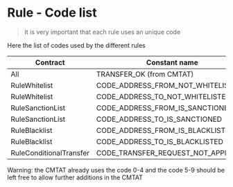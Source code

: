 # Rule - Code list

> It is very important that each rule uses an unique code

Here the list of codes used by the different rules

| Contract                | Constant name                      | Value |
| ----------------------- | ---------------------------------- | ----- |
| All                     | TRANSFER_OK (from CMTAT)           | 0     |
| RuleWhitelist           | CODE_ADDRESS_FROM_NOT_WHITELISTED  | 21    |
| RuleWhitelist           | CODE_ADDRESS_TO_NOT_WHITELISTED    | 22    |
| RuleSanctionList        | CODE_ADDRESS_FROM_IS_SANCTIONED    | 31    |
| RuleSanctionList        | CODE_ADDRESS_TO_IS_SANCTIONED      | 32    |
| RuleBlacklist           | CODE_ADDRESS_FROM_IS_BLACKLISTED   | 41    |
| RuleBlacklist           | CODE_ADDRESS_TO_IS_BLACKLISTED     | 42    |
| RuleConditionalTransfer | CODE_TRANSFER_REQUEST_NOT_APPROVED | 51    |



Warning: the CMTAT already uses the code 0-4 and the code 5-9 should be left free to allow further additions in the CMTAT
